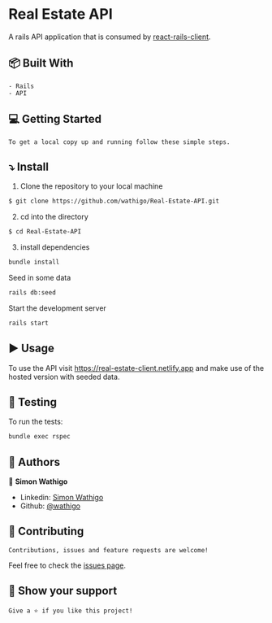 # Real Estate API

A rails API application that is consumed by [react-rails-client](https://github.com/wathigo/Real-Estate-Client/blob/property/README.md). 

## :package: Built With

    - Rails
    - API

## :computer: Getting Started

    To get a local copy up and running follow these simple steps.

## :arrow_heading_down: Install

1) Clone the repository to your local machine
```sh
$ git clone https://github.com/wathigo/Real-Estate-API.git
```

2) cd into the directory
```sh
$ cd Real-Estate-API
```

3) install dependencies 
```sh
bundle install
```

Seed in some data
```sh
rails db:seed
``` 

Start the development server
```sh
rails start
```

## :arrow_forward: Usage
To use the API visit  https://real-estate-client.netlify.app and make use of the hosted version with seeded data.

## :vertical_traffic_light: Testing
To run the tests:
```sh
bundle exec rspec
```


## :busts_in_silhouette: Authors

👤 **Simon Wathigo**

- Linkedin: [Simon Wathigo](https://www.linkedin.com/in/simon-wathigo/)
- Github: [@wathigo](https://github.com/wathigo)

## 🤝 Contributing

    Contributions, issues and feature requests are welcome!

Feel free to check the [issues page](../../issues).

## :star2: Show your support

    Give a ⭐️ if you like this project!

